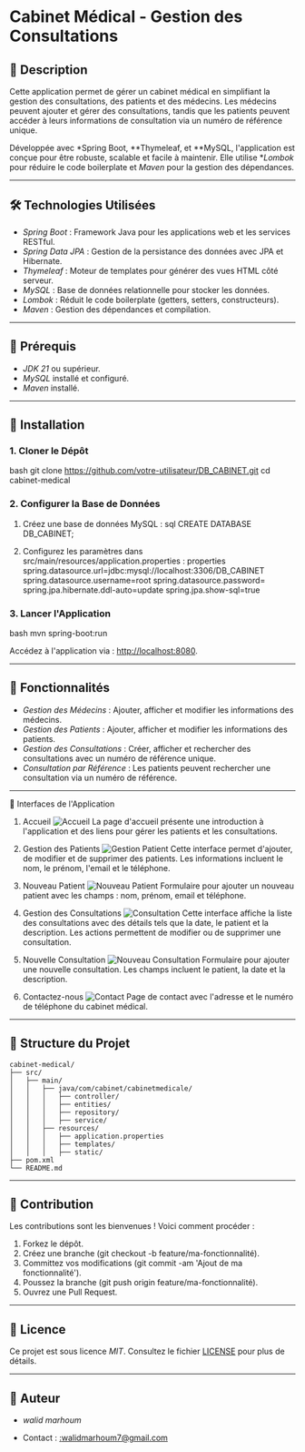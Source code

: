 # Cabinet Médical - Gestion des Consultations

## 📝 Description
Cette application permet de gérer un cabinet médical en simplifiant la gestion des consultations, des patients et des médecins. Les médecins peuvent ajouter et gérer des consultations, tandis que les patients peuvent accéder à leurs informations de consultation via un numéro de référence unique.

Développée avec *Spring Boot, **Thymeleaf, et **MySQL, l'application est conçue pour être robuste, scalable et facile à maintenir. Elle utilise **Lombok* pour réduire le code boilerplate et *Maven* pour la gestion des dépendances.

---

## 🛠 Technologies Utilisées
- *Spring Boot* : Framework Java pour les applications web et les services RESTful.
- *Spring Data JPA* : Gestion de la persistance des données avec JPA et Hibernate.
- *Thymeleaf* : Moteur de templates pour générer des vues HTML côté serveur.
- *MySQL* : Base de données relationnelle pour stocker les données.
- *Lombok* : Réduit le code boilerplate (getters, setters, constructeurs).
- *Maven* : Gestion des dépendances et compilation.

---

## 🚀 Prérequis
- *JDK 21* ou supérieur.
- *MySQL* installé et configuré.
- *Maven* installé.

---

## 🔧 Installation

### 1. Cloner le Dépôt
bash
git clone https://github.com/votre-utilisateur/DB_CABINET.git
cd cabinet-medical


### 2. Configurer la Base de Données
1. Créez une base de données MySQL :
   sql
   CREATE DATABASE DB_CABINET;
   
2. Configurez les paramètres dans src/main/resources/application.properties :
   properties
   spring.datasource.url=jdbc:mysql://localhost:3306/DB_CABINET
   spring.datasource.username=root
   spring.datasource.password=
   spring.jpa.hibernate.ddl-auto=update
   spring.jpa.show-sql=true
   

### 3. Lancer l'Application
bash
mvn spring-boot:run

Accédez à l'application via : [http://localhost:8080](http://localhost:8080).

---

## 🌟 Fonctionnalités
- *Gestion des Médecins* : Ajouter, afficher et modifier les informations des médecins.
- *Gestion des Patients* : Ajouter, afficher et modifier les informations des patients.
- *Gestion des Consultations* : Créer, afficher et rechercher des consultations avec un numéro de référence unique.
- *Consultation par Référence* : Les patients peuvent rechercher une consultation via un numéro de référence.

---

📸 Interfaces de l'Application
1. Accueil
![Accueil](https://github.com/Ragoubize/Cabinet-Gestion-Du-Consultation/blob/main/Accueil.png?raw=true)
La page d'accueil présente une introduction à l'application et des liens pour gérer les patients et les consultations.

2. Gestion des Patients
![Gestion Patient](https://github.com/Ragoubize/Cabinet-Gestion-Du-Consultation/blob/main/Liste%20des%20patients.png?raw=true)
Cette interface permet d'ajouter, de modifier et de supprimer des patients. Les informations incluent le nom, le prénom, l'email et le téléphone.

3. Nouveau Patient
![Nouveau Patient](https://github.com/Ragoubize/Cabinet-Gestion-Du-Consultation/blob/main/Nouveau%20Patient.png?raw=true)
Formulaire pour ajouter un nouveau patient avec les champs : nom, prénom, email et téléphone.

4. Gestion des Consultations
![Consultation](https://github.com/Ragoubize/Cabinet-Gestion-Du-Consultation/blob/main/Liste%20des%20Consultation.png?raw=true)
Cette interface affiche la liste des consultations avec des détails tels que la date, le patient et la description. Les actions permettent de modifier ou de supprimer une consultation.

5. Nouvelle Consultation
![Nouveau Consultation](https://github.com/Ragoubize/Cabinet-Gestion-Du-Consultation/blob/main/Nouveau%20Consultation.png?raw=true)
Formulaire pour ajouter une nouvelle consultation. Les champs incluent le patient, la date et la description.

6. Contactez-nous
![Contact](https://github.com/Ragoubize/Cabinet-Gestion-Du-Consultation/blob/main/Contact.png?raw=true)
Page de contact avec l'adresse et le numéro de téléphone du cabinet médical.

---

## 📂 Structure du Projet

```
cabinet-medical/
├── src/
│   ├── main/
│   │   ├── java/com/cabinet/cabinetmedicale/
│   │   │   ├── controller/          
│   │   │   ├── entities/            
│   │   │   ├── repository/          
│   │   │   ├── service/             
│   │   ├── resources/
│   │   │   ├── application.properties 
│   │   │   ├── templates/           
│   │   │   ├── static/              
├── pom.xml                         
└── README.md                       
```

---

## 🤝 Contribution
Les contributions sont les bienvenues ! Voici comment procéder :
1. Forkez le dépôt.
2. Créez une branche (git checkout -b feature/ma-fonctionnalité).
3. Committez vos modifications (git commit -am 'Ajout de ma fonctionnalité').
4. Poussez la branche (git push origin feature/ma-fonctionnalité).
5. Ouvrez une Pull Request.

---

## 📜 Licence
Ce projet est sous licence *MIT*. Consultez le fichier [LICENSE](LICENSE) pour plus de détails.

---

## 👤 Auteur
- *walid marhoum*  
 
- Contact : [:walidmarhoum7@gmail.com](mailto:walidmarhoum7@gmail.com)
